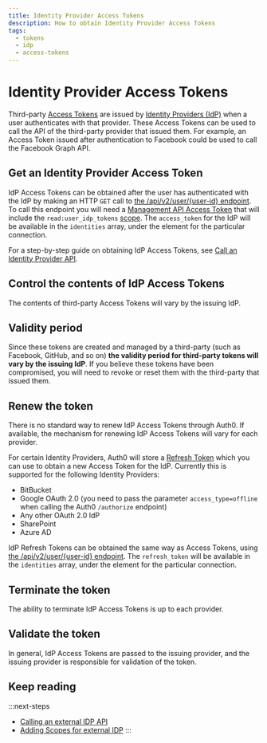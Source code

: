 ```yaml
---
title: Identity Provider Access Tokens
description: How to obtain Identity Provider Access Tokens
tags:
  - tokens
  - idp
  - access-tokens
---
```

# Identity Provider Access Tokens

Third-party [Access Tokens](/tokens/access-token) are issued by [Identity Providers (IdP)](/identityproviders) when a user authenticates with that provider. These Access Tokens can be used to call the API of the third-party provider that issued them. For example, an Access Token issued after authentication to Facebook could be used to call the Facebook Graph API.

## Get an Identity Provider Access Token

IdP Access Tokens can be obtained after the user has authenticated with the IdP by making an HTTP `GET` call to [the /api/v2/user/{user-id} endpoint](/api/management/v2#!/Users/get_users_by_id). To call this endpoint you will need a [Management API Access Token](/api/management/v2/tokens) that will include the `read:user_idp_tokens` [scope](/scopes). The `access_token` for the IdP will be available in the `identities` array, under the element for the particular connection.

For a step-by-step guide on obtaining IdP Access Tokens, see [Call an Identity Provider API](/what-to-do-once-the-user-is-logged-in/calling-an-external-idp-api).

## Control the contents of IdP Access Tokens

The contents of third-party Access Tokens will vary by the issuing IdP.

## Validity period

Since these tokens are created and managed by a third-party (such as Facebook, GitHub, and so on) **the validity period for third-party tokens will vary by the issuing IdP**. If you believe these tokens have been compromised, you will need to revoke or reset them with the third-party that issued them. 

## Renew the token

There is no standard way to renew IdP Access Tokens through Auth0. If available, the mechanism for renewing IdP Access Tokens will vary for each provider.

For certain Identity Providers, Auth0 will store a [Refresh Token](/tokens/refresh-token) which you can use to obtain a new Access Token for the IdP. Currently this is supported for the following Identity Providers:

* BitBucket
* Google OAuth 2.0 (you need to pass the parameter `access_type=offline` when calling the Auth0 `/authorize` endpoint)
* Any other OAuth 2.0 IdP
* SharePoint
* Azure AD

IdP Refresh Tokens can be obtained the same way as Access Tokens, using [the /api/v2/user/{user-id} endpoint](/api/management/v2#!/Users/get_users_by_id). The `refresh_token` will be available in the `identities` array, under the element for the particular connection.

## Terminate the token

The ability to terminate IdP Access Tokens is up to each provider.

## Validate the token

In general, IdP Access Tokens are passed to the issuing provider, and the issuing provider is responsible for validation of the token.

## Keep reading

:::next-steps
* [Calling an external IDP API](/what-to-do-once-the-user-is-logged-in/calling-an-external-idp-api)
* [Adding Scopes for external IDP](/what-to-do-once-the-user-is-logged-in/adding-scopes-for-an-external-idp)
:::
